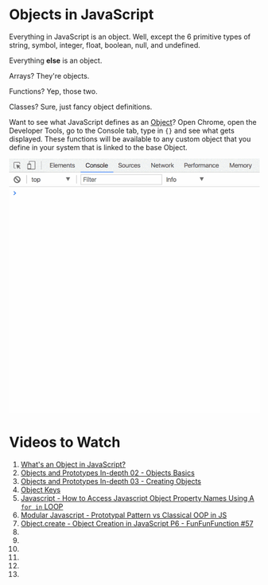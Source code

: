 # Objects in JavaScript

Everything in JavaScript is an object. Well, except the 6 primitive types of string, symbol, integer, float, boolean, null, and undefined.

Everything **else** is an object.

Arrays? They're objects.

Functions? Yep, those two.

Classes? Sure, just fancy object definitions.

Want to see what JavaScript defines as an [Object](https://developer.mozilla.org/en-US/docs/Web/JavaScript/Reference/Global_Objects/Object)? Open Chrome, open the Developer Tools, go to the Console tab, type in `{}` and see what gets displayed. These functions will be available to any custom object that you define in your system that is linked to the base Object.

![javascript object](./images/2oKwHtFH0d.gif)

# Videos to Watch

1. [What's an Object in JavaScript?](https://www.youtube.com/watch?v=8iXoWC9XcU8)
1. [Objects and Prototypes In-depth 02 - Objects Basics](https://www.youtube.com/watch?v=yHkPHteghSc&index=2&list=PLqq-6Pq4lTTaflXUL0v3TSm86nodn0c_u)
1. [Objects and Prototypes In-depth 03 - Creating Objects](https://www.youtube.com/watch?v=25wlojU2mHg&index=3&list=PLqq-6Pq4lTTaflXUL0v3TSm86nodn0c_u)
1. [Object Keys](https://www.youtube.com/watch?v=cEVnlKgySsg)
1. [Javascript - How to Access Javascript Object Property Names Using A `for in` LOOP](https://www.youtube.com/watch?v=fDBuAnu0fvo)
1. [Modular Javascript - Prototypal Pattern vs Classical OOP in JS
](https://www.youtube.com/watch?v=doXpW5AD60Q)
1. [Object.create - Object Creation in JavaScript P6 - FunFunFunction #57](https://www.youtube.com/watch?v=CDFN1VatiJA)
1. []()
1. []()
1. []()
1. []()
1. []()
1. []()

# 
